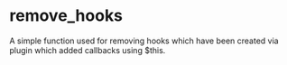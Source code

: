 # remove_hooks
A simple function used for removing hooks which have been created via plugin which added callbacks using $this.
